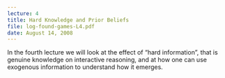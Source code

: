 ```yaml
---
lecture: 4
title: Hard Knowledge and Prior Beliefs
file: log-found-games-L4.pdf
date: August 14, 2008
---
```


In the fourth lecture we will look at the effect of “hard information”, that is
genuine knowledge on interactive reasoning, and at how one can use exogenous
information to understand how it emerges.